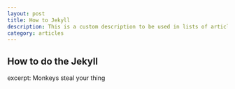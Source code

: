 ```yaml
---
layout: post
title: How to Jekyll
description: This is a custom description to be used in lists of articles... like an archive or home page.
category: articles
---
```


## How to do the Jekyll


excerpt: Monkeys steal your thing